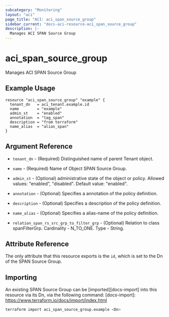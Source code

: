 ```yaml
---
subcategory: "Monitoring"
layout: "aci"
page_title: "ACI: aci_span_source_group"
sidebar_current: "docs-aci-resource-aci_span_source_group"
description: |-
  Manages ACI SPAN Source Group
---
```


# aci_span_source_group

Manages ACI SPAN Source Group

## Example Usage

```hcl
resource "aci_span_source_group" "example" {
  tenant_dn   = aci_tenant.example.id
  name        = "example"
  admin_st    = "enabled"
  annotation  = "tag_span"
  description = "from terraform"
  name_alias  = "alias_span"
}
```

## Argument Reference

- `tenant_dn` - (Required) Distinguished name of parent Tenant object.
- `name` - (Required) Name of Object SPAN Source Group.
- `admin_st` - (Optional) administrative state of the object or policy.
  Allowed values: "enabled", "disabled". Default value: "enabled".
- `annotation` - (Optional) Specifies a annotation of the policy definition.
- `description` - (Optional) Specifies a description of the policy definition.
- `name_alias` - (Optional) Specifies a alias-name of the policy definition.

- `relation_span_rs_src_grp_to_filter_grp` - (Optional) Relation to class spanFilterGrp. Cardinality - N_TO_ONE. Type - String.

## Attribute Reference

The only attribute that this resource exports is the `id`, which is set to the
Dn of the SPAN Source Group.

## Importing

An existing SPAN Source Group can be [imported][docs-import] into this resource via its Dn, via the following command:
[docs-import]: <https://www.terraform.io/docs/import/index.html>

```bash
terraform import aci_span_source_group.example <Dn>
```
